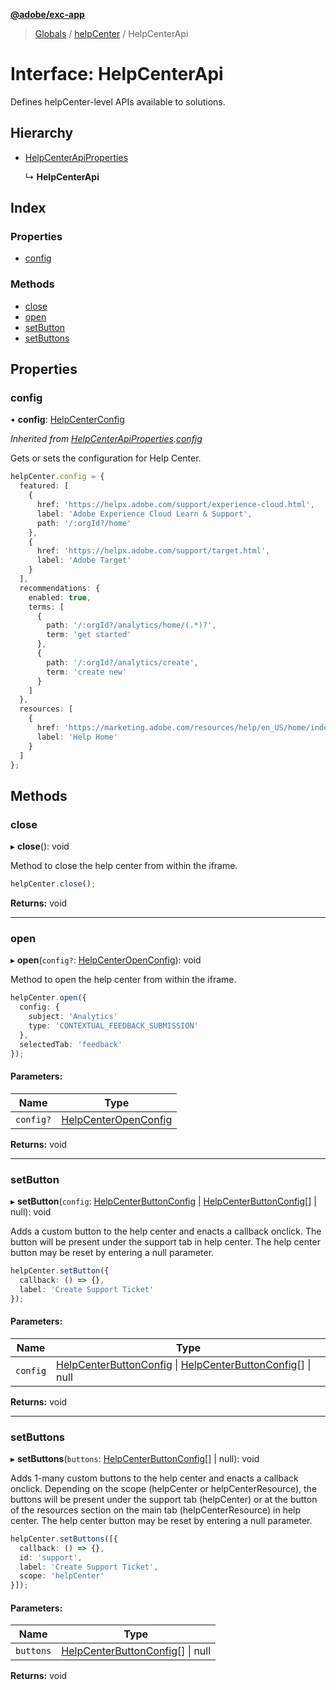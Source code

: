 **[@adobe/exc-app](../README.md)**

> [Globals](../README.md) / [helpCenter](../modules/helpcenter.md) / HelpCenterApi

# Interface: HelpCenterApi

Defines helpCenter-level APIs available to solutions.

## Hierarchy

* [HelpCenterApiProperties](helpcenter.helpcenterapiproperties.md)

  ↳ **HelpCenterApi**

## Index

### Properties

* [config](helpcenter.helpcenterapi.md#config)

### Methods

* [close](helpcenter.helpcenterapi.md#close)
* [open](helpcenter.helpcenterapi.md#open)
* [setButton](helpcenter.helpcenterapi.md#setbutton)
* [setButtons](helpcenter.helpcenterapi.md#setbuttons)

## Properties

### config

•  **config**: [HelpCenterConfig](helpcenter.helpcenterconfig.md)

*Inherited from [HelpCenterApiProperties](helpcenter.helpcenterapiproperties.md).[config](helpcenter.helpcenterapiproperties.md#config)*

Gets or sets the configuration for Help Center.

```typescript
helpCenter.config = {
  featured: [
    {
      href: 'https://helpx.adobe.com/support/experience-cloud.html',
      label: 'Adobe Experience Cloud Learn & Support',
      path: '/:orgId?/home'
    },
    {
      href: 'https://helpx.adobe.com/support/target.html',
      label: 'Adobe Target'
    }
  ],
  recommendations: {
    enabled: true,
    terms: [
      {
        path: '/:orgId?/analytics/home/(.*)?',
        term: 'get started'
      },
      {
        path: '/:orgId?/analytics/create',
        term: 'create new'
      }
    ]
  },
  resources: [
    {
      href: 'https://marketing.adobe.com/resources/help/en_US/home/index.html',
      label: 'Help Home'
    }
  ]
};
```

## Methods

### close

▸ **close**(): void

Method to close the help center from within the iframe.

```typescript
helpCenter.close();
```

**Returns:** void

___

### open

▸ **open**(`config?`: [HelpCenterOpenConfig](helpcenter.helpcenteropenconfig.md)): void

Method to open the help center from within the iframe.

```typescript
helpCenter.open({
  config: {
    subject: 'Analytics'
    type: 'CONTEXTUAL_FEEDBACK_SUBMISSION'
  },
  selectedTab: 'feedback'
});
```

#### Parameters:

Name | Type |
------ | ------ |
`config?` | [HelpCenterOpenConfig](helpcenter.helpcenteropenconfig.md) |

**Returns:** void

___

### setButton

▸ **setButton**(`config`: [HelpCenterButtonConfig](helpcenter.helpcenterbuttonconfig.md) \| [HelpCenterButtonConfig](helpcenter.helpcenterbuttonconfig.md)[] \| null): void

Adds a custom button to the help center and enacts a callback onclick.
The button will be present under the support tab in help center.
The help center button may be reset by entering a null parameter.

```typescript
helpCenter.setButton({
  callback: () => {},
  label: 'Create Support Ticket'
});
```

#### Parameters:

Name | Type |
------ | ------ |
`config` | [HelpCenterButtonConfig](helpcenter.helpcenterbuttonconfig.md) \| [HelpCenterButtonConfig](helpcenter.helpcenterbuttonconfig.md)[] \| null |

**Returns:** void

___

### setButtons

▸ **setButtons**(`buttons`: [HelpCenterButtonConfig](helpcenter.helpcenterbuttonconfig.md)[] \| null): void

Adds 1-many custom buttons to the help center and enacts a callback onclick.
Depending on the scope (helpCenter or helpCenterResource), the buttons will
be present under the support tab (helpCenter) or at the button of the
resources section on the main tab (helpCenterResource) in help center.
The help center button may be reset by entering a null parameter.

```typescript
helpCenter.setButtons([{
  callback: () => {},
  id: 'support',
  label: 'Create Support Ticket',
  scope: 'helpCenter'
}]);
```

#### Parameters:

Name | Type |
------ | ------ |
`buttons` | [HelpCenterButtonConfig](helpcenter.helpcenterbuttonconfig.md)[] \| null |

**Returns:** void
